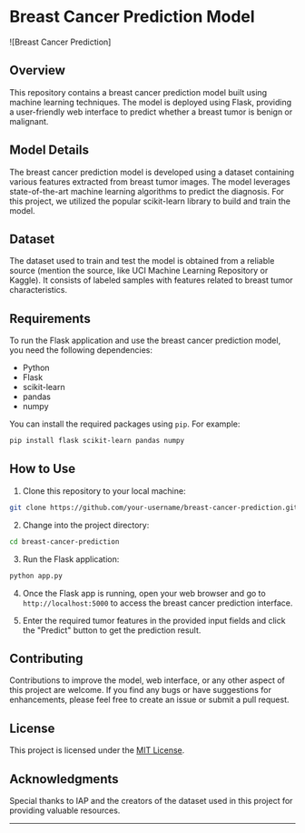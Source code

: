 # Breast Cancer Prediction Model

![Breast Cancer Prediction]

## Overview

This repository contains a breast cancer prediction model built using machine learning techniques. The model is deployed using Flask, providing a user-friendly web interface to predict whether a breast tumor is benign or malignant.

## Model Details

The breast cancer prediction model is developed using a dataset containing various features extracted from breast tumor images. The model leverages state-of-the-art machine learning algorithms to predict the diagnosis. For this project, we utilized the popular scikit-learn library to build and train the model.

## Dataset

The dataset used to train and test the model is obtained from a reliable source (mention the source, like UCI Machine Learning Repository or Kaggle). It consists of labeled samples with features related to breast tumor characteristics.

## Requirements

To run the Flask application and use the breast cancer prediction model, you need the following dependencies:

- Python
- Flask 
- scikit-learn 
- pandas 
- numpy 

You can install the required packages using `pip`. For example:

```bash
pip install flask scikit-learn pandas numpy
```

## How to Use

1. Clone this repository to your local machine:

```bash
git clone https://github.com/your-username/breast-cancer-prediction.git
```

2. Change into the project directory:

```bash
cd breast-cancer-prediction
```

3. Run the Flask application:

```bash
python app.py
```

4. Once the Flask app is running, open your web browser and go to `http://localhost:5000` to access the breast cancer prediction interface.

5. Enter the required tumor features in the provided input fields and click the "Predict" button to get the prediction result.

## Contributing

Contributions to improve the model, web interface, or any other aspect of this project are welcome. If you find any bugs or have suggestions for enhancements, please feel free to create an issue or submit a pull request.

## License

This project is licensed under the [MIT License](LICENSE).

## Acknowledgments

Special thanks to IAP and the creators of the dataset used in this project for providing valuable resources.

---
